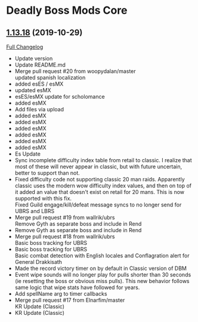 # Deadly Boss Mods Core

## [1.13.18](https://github.com/DeadlyBossMods/DBM-Classic/tree/1.13.18) (2019-10-29)
[Full Changelog](https://github.com/DeadlyBossMods/DBM-Classic/compare/1.13.17...1.13.18)

- Update version  
- Update README.md  
- Merge pull request #20 from woopydalan/master  
    updated spanish localization  
- added esES / esMX  
- updated esMX  
- esES/esMX update for scholomance  
- added esMX  
- Add files via upload  
- added esMX  
- added esMX  
- added esMX  
- added esMX  
- added esMX  
- added esMX  
- Es Update  
- Sync incomplete difficulty index table from retail to classic. I realize that most of these will never appear in classic, but with future uncertain, better to support than not.  
- Fixed difficulty code not supporting classic 20 man raids. Apparently classic uses the modern wow difficulty  index values, and then on top of it added an value that doesn't exist on retail for 20 mans. This is now supported with this fix.  
    Fixed Guild engage/kill/defeat message syncs to no longer send for UBRS and LBRS  
- Merge pull request #19 from wallrik/ubrs  
    Remove Gyth as separate boss and include in Rend  
- Remove Gyth as separate boss and include in Rend  
- Merge pull request #18 from wallrik/ubrs  
    Basic boss tracking for UBRS  
- Basic boss tracking for UBRS  
    Basic combat detection with English locales and Conflagration alert for General Drakkisath  
- Made the record victory timer on by default in Classic version of DBM  
- Event wipe sounds will no longer play for pulls shorter than 30 seconds (ie resetting the boss or obvious miss pulls). This new behavior follows same logic that wipe stats have followed for years.  
- Add spellName arg to timer callbacks  
- Merge pull request #17 from Elnarfim/master  
    KR Update (Classic)  
- KR Update (Classic)  
